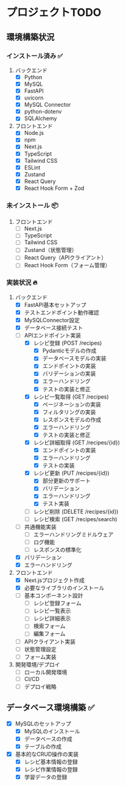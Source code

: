 # プロジェクトTODO

## 環境構築状況
### インストール済み ✅
1. バックエンド
   - [x] Python
   - [x] MySQL
   - [x] FastAPI
   - [x] uvicorn
   - [x] MySQL Connector
   - [x] python-dotenv
   - [x] SQLAlchemy

2. フロントエンド
   - [x] Node.js
   - [x] npm
   - [x] Next.js
   - [x] TypeScript
   - [x] Tailwind CSS
   - [x] ESLint
   - [x] Zustand
   - [x] React Query
   - [x] React Hook Form + Zod

### 未インストール 📦
1. フロントエンド
   - [ ] Next.js
   - [ ] TypeScript
   - [ ] Tailwind CSS
   - [ ] Zustand（状態管理）
   - [ ] React Query（APIクライアント）
   - [ ] React Hook Form（フォーム管理）

### 実装状況 🔥
1. バックエンド
   - [x] FastAPI基本セットアップ
   - [x] テストエンドポイント動作確認
   - [x] MySQLConnector設定
   - [x] データベース接続テスト
   - [ ] APIエンドポイント実装
     - [x] レシピ登録 (POST /recipes)
       - [x] Pydanticモデルの作成
       - [x] データベースモデルの実装
       - [x] エンドポイントの実装
       - [x] バリデーションの実装
       - [x] エラーハンドリング
       - [x] テストの実装と修正
     - [x] レシピ一覧取得 (GET /recipes)
       - [x] ページネーションの実装
       - [x] フィルタリングの実装
       - [x] レスポンスモデルの作成
       - [x] エラーハンドリング
       - [x] テストの実装と修正
     - [x] レシピ詳細取得 (GET /recipes/{id})
       - [x] エンドポイントの実装
       - [x] エラーハンドリング
       - [x] テストの実装
     - [x] レシピ更新 (PUT /recipes/{id})
       - [x] 部分更新のサポート
       - [x] バリデーション
       - [x] エラーハンドリング
       - [x] テスト実装
     - [ ] レシピ削除 (DELETE /recipes/{id})
     - [ ] レシピ検索 (GET /recipes/search)
   - [ ] 共通機能実装
     - [ ] エラーハンドリングミドルウェア
     - [ ] ログ機能
     - [ ] レスポンスの標準化
   - [x] バリデーション
   - [x] エラーハンドリング

2. フロントエンド
   - [x] Next.jsプロジェクト作成
   - [x] 必要なライブラリのインストール
   - [ ] 基本コンポーネント設計
     - [ ] レシピ登録フォーム
     - [ ] レシピ一覧表示
     - [ ] レシピ詳細表示
     - [ ] 検索フォーム
     - [ ] 編集フォーム
   - [ ] APIクライアント実装
   - [ ] 状態管理設定
   - [ ] フォーム実装

3. 開発環境/デプロイ
   - [ ] ローカル開発環境
   - [ ] CI/CD
   - [ ] デプロイ戦略

## データベース環境構築 ✅
- [x] MySQLのセットアップ
  - [x] MySQLのインストール
  - [x] データベースの作成
  - [x] テーブルの作成
- [x] 基本的なCRUD操作の実装
  - [x] レシピ基本情報の登録
  - [x] レシピ作業情報の登録
  - [x] 学習データの登録 